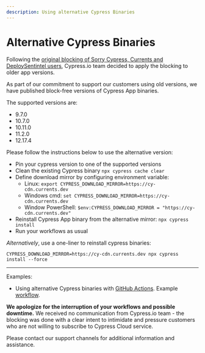 ```yaml
---
description: Using alternative Cypress Binaries
---
```


# Alternative Cypress Binaries

Following the [original blocking of Sorry Cypress, Currents and DeploySentintel users](https://currents.dev/posts/v13-blocking), Cypress.io team decided to apply the blocking to older app versions.

As part of our commitment to support our customers using old versions, we have published block-free versions of Cypress App binaries.

The supported versions are:

* 9.7.0
* 10.7.0
* 10.11.0
* 11.2.0
* 12.17.4

Please follow the instructions below to use the alternative version:

* Pin your cypress version to one of the supported versions
* Clean the existing Cypress binary `npx cypress cache clear`
* Define download mirror by configuring environment variable:
  * Linux: `export CYPRESS_DOWNLOAD_MIRROR=https://cy-cdn.currents.dev`
  * Windows cmd:  `set CYPRESS_DOWNLOAD_MIRROR=https://cy-cdn.currents.dev`
  * Window PowerShell:  `$env:CYPRESS_DOWNLOAD_MIRROR = "https://cy-cdn.currents.dev"`
* Reinstall Cypress App binary from the alternative mirror: `npx cypress install`
* Run your workflows as usual

_Alternatively_, use a one-liner to reinstall cypress binaries:

```
CYPRESS_DOWNLOAD_MIRROR=https://cy-cdn.currents.dev npx cypress install --force
```

***

Examples:

* Using alternative Cypress binaries with [GitHub Actions](https://github.com/currents-dev/gh-actions-example/blob/main/.github/workflows/currents.yml). Example [workflow](https://github.com/currents-dev/gh-actions-example/actions/runs/6809756956/job/18516652532).

**We apologize for the interruption of your workflows and possible downtime.** We received no communication from Cypress.io team - the blocking was done with a clear intent to intimidate and pressure customers who are not willing to subscribe to Cypress Cloud service.

Please contact our support channels for additional information and assistance.
